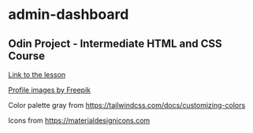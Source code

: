 # admin-dashboard
Odin Project - Intermediate HTML and CSS Course
---
[Link to the lesson](https://www.theodinproject.com/lessons/node-path-intermediate-html-and-css-admin-dashboard) 


[Profile images by Freepik](https://www.freepik.com/free-vector/animal-avatars_766618.htm#query=animal%20profile&position=6&from_view=keyword)

Color palette gray from https://tailwindcss.com/docs/customizing-colors 

Icons from https://materialdesignicons.com 